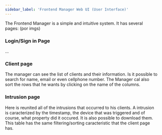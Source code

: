 ```yaml
---
sidebar_label: 'Frontend Manager Web UI (User Interface)'
---
```


The Frontend Manager is a simple and intuitive system. 
It has several pages:
(por imgs)

### Login/Sign in Page

...

### Client page

The manager can see the list of clients and their information. Is it possible to search for name, email or even cellphone number. The Manager cal also sort the rows that he wants by clicking on the name of the columns. 

### Intrusion page
Here is reunited all of the intrusions that occurred to his clients. A intrusion is caracterized by the timestamp, the device that was triggered and of course, what property did it occured. It is also possible to download them. This table has the same filtering/sorting caracteristic that the client page has. 


